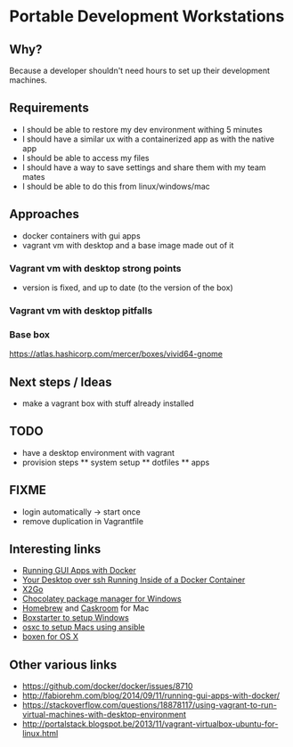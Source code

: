 # Portable Development Workstations

## Why?

Because a developer shouldn't need hours to set up their development machines.

## Requirements
* I should be able to restore my dev environment withing 5 minutes
* I should have a similar ux with a containerized app as with the native app
* I should be able to access my files
* I should have a way to save settings and share them with my team mates
* I should be able to do this from linux/windows/mac

## Approaches
* docker containers with gui apps
* vagrant vm with desktop and a base image made out of it

### Vagrant vm with desktop strong points
* version is fixed, and up to date (to the version of the box)

### Vagrant vm with desktop pitfalls

### Base box
https://atlas.hashicorp.com/mercer/boxes/vivid64-gnome

## Next steps / Ideas
* make a vagrant box with stuff already installed

## TODO
* have a desktop environment with vagrant
* provision steps
** system setup
** dotfiles
** apps

## FIXME
* login automatically -> start once
* remove duplication in Vagrantfile



## Interesting links

*   [Running GUI Apps with Docker](http://fabiorehm.com/blog/2014/09/11/running-gui-apps-with-docker/)
*   [Your Desktop over ssh Running Inside of a Docker Container](http://blog.docker.com/2013/07/docker-desktop-your-desktop-over-ssh-running-inside-of-a-docker-container/)
*   [X2Go](http://wiki.x2go.org/doku.php/start)
*   [Chocolatey package manager for Windows](https://chocolatey.org/)
*   [Homebrew](http://brew.sh/) and [Caskroom](http://caskroom.io/) for Mac
*   [Boxstarter to setup Windows](http://boxstarter.org/)
*   [osxc to setup Macs using ansible](http://osxc.github.io/)
* [boxen for OS X](https://github.com/cegeka/portable-development-workstations)

## Other various links
* https://github.com/docker/docker/issues/8710
* http://fabiorehm.com/blog/2014/09/11/running-gui-apps-with-docker/
* https://stackoverflow.com/questions/18878117/using-vagrant-to-run-virtual-machines-with-desktop-environment
* http://portalstack.blogspot.be/2013/11/vagrant-virtualbox-ubuntu-for-linux.html
